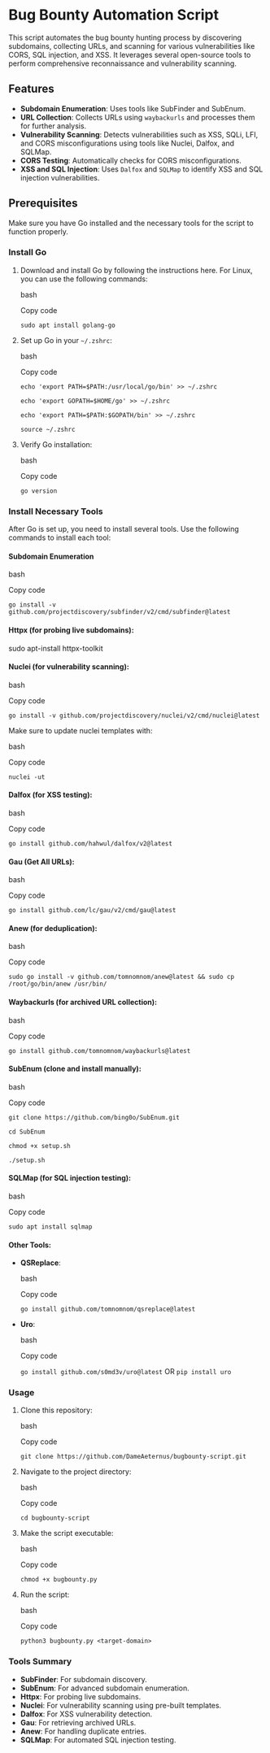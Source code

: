 # Bug Bounty Automation Script

This script automates the bug bounty hunting process by discovering subdomains, collecting URLs, and scanning for various vulnerabilities like CORS, SQL injection, and XSS. It leverages several open-source tools to perform comprehensive reconnaissance and vulnerability scanning.

## Features

- **Subdomain Enumeration**: Uses tools like SubFinder and SubEnum.
- **URL Collection**: Collects URLs using `waybackurls` and processes them for further analysis.
- **Vulnerability Scanning**: Detects vulnerabilities such as XSS, SQLi, LFI, and CORS misconfigurations using tools like Nuclei, Dalfox, and SQLMap.
- **CORS Testing**: Automatically checks for CORS misconfigurations.
- **XSS and SQL Injection**: Uses `Dalfox` and `SQLMap` to identify XSS and SQL injection vulnerabilities.

## Prerequisites

Make sure you have Go installed and the necessary tools for the script to function properly.

### Install Go

1. Download and install Go by following the instructions here. For Linux, you can use the following commands:
    
    bash
    
    Copy code

    `sudo apt install golang-go`
    
3. Set up Go in your `~/.zshrc`:
    
    bash
    
    Copy code
    
    `echo 'export PATH=$PATH:/usr/local/go/bin' >> ~/.zshrc`
   
    `echo 'export GOPATH=$HOME/go' >> ~/.zshrc `
   
    `echo 'export PATH=$PATH:$GOPATH/bin' >> ~/.zshrc `

    `source ~/.zshrc`
    
5. Verify Go installation:
    
    bash
    
    Copy code
    
    `go version`
    

### Install Necessary Tools

After Go is set up, you need to install several tools. Use the following commands to install each tool:

#### Subdomain Enumeration

bash

Copy code

`go install -v github.com/projectdiscovery/subfinder/v2/cmd/subfinder@latest`

#### Httpx (for probing live subdomains):



sudo apt-install httpx-toolkit

#### Nuclei (for vulnerability scanning):

bash

Copy code

`go install -v github.com/projectdiscovery/nuclei/v2/cmd/nuclei@latest`

Make sure to update nuclei templates with:

bash

Copy code

`nuclei -ut`

#### Dalfox (for XSS testing):

bash

Copy code

`go install github.com/hahwul/dalfox/v2@latest`

#### Gau (Get All URLs):

bash

Copy code

`go install github.com/lc/gau/v2/cmd/gau@latest`

#### Anew (for deduplication):

bash

Copy code

`sudo go install -v github.com/tomnomnom/anew@latest && sudo cp /root/go/bin/anew /usr/bin/`

#### Waybackurls (for archived URL collection):

bash

Copy code

`go install github.com/tomnomnom/waybackurls@latest`

#### SubEnum (clone and install manually):

bash

Copy code

`git clone https://github.com/bing0o/SubEnum.git`

`cd SubEnum`

`chmod +x setup.sh`

`./setup.sh`

#### SQLMap (for SQL injection testing):

bash

Copy code

`sudo apt install sqlmap`

#### Other Tools:

- **QSReplace**:
    
    bash
    
    Copy code
    
    `go install github.com/tomnomnom/qsreplace@latest`
    
- **Uro**:
    
    bash
    
    Copy code
    
    `go install github.com/s0md3v/uro@latest`
  OR
    `pip install uro`
    

### Usage

1. Clone this repository:
    
    bash
    
    Copy code
    
    `git clone https://github.com/DameAeternus/bugbounty-script.git`
    
2. Navigate to the project directory:
    
    bash
    
    Copy code
    
    `cd bugbounty-script`
    
3. Make the script executable:
    
    bash
    
    Copy code
    
    `chmod +x bugbounty.py`
    
4. Run the script:
    
    bash
    
    Copy code
    
    `python3 bugbounty.py <target-domain>`
    

### Tools Summary

- **SubFinder**: For subdomain discovery.
- **SubEnum**: For advanced subdomain enumeration.
- **Httpx**: For probing live subdomains.
- **Nuclei**: For vulnerability scanning using pre-built templates.
- **Dalfox**: For XSS vulnerability detection.
- **Gau**: For retrieving archived URLs.
- **Anew**: For handling duplicate entries.
- **SQLMap**: For automated SQL injection testing.
